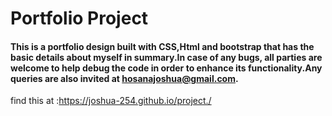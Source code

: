 # Portfolio Project
#### This is a portfolio design built with CSS,Html and bootstrap that has the basic details about myself in summary.In case of any bugs, all parties are welcome to help debug the code in order to enhance its functionality.Any queries are also invited at hosanajoshua@gmail.com.
find this at :https://joshua-254.github.io/project./
